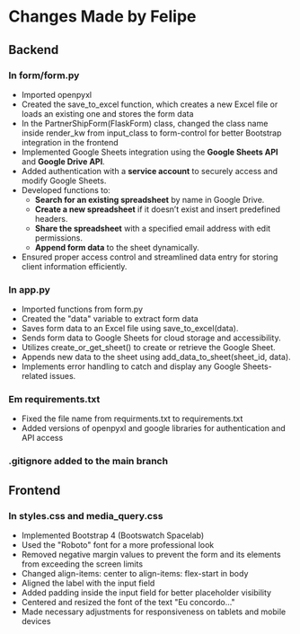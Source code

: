 # Changes Made by Felipe

## Backend

### In form/form.py
* Imported openpyxl
* Created the save_to_excel function, which creates a new Excel file or loads an existing one and stores the form data
* In the PartnerShipForm(FlaskForm) class, changed the class name inside render_kw from input_class to form-control for better Bootstrap integration in the frontend
* Implemented Google Sheets integration using the **Google Sheets API** and **Google Drive API**.
* Added authentication with a **service account** to securely access and modify Google Sheets.
* Developed functions to:
  * **Search for an existing spreadsheet** by name in Google Drive.
  * **Create a new spreadsheet** if it doesn’t exist and insert predefined headers.
  * **Share the spreadsheet** with a specified email address with edit permissions.
  * **Append form data** to the sheet dynamically.
* Ensured proper access control and streamlined data entry for storing client information efficiently.


### In app.py
* Imported functions from form.py
* Created the "data" variable to extract form data
* Saves form data to an Excel file using save_to_excel(data).  
* Sends form data to Google Sheets for cloud storage and accessibility.  
* Utilizes create_or_get_sheet() to create or retrieve the Google Sheet.  
* Appends new data to the sheet using add_data_to_sheet(sheet_id, data).  
* Implements error handling to catch and display any Google Sheets-related issues.

### Em requirements.txt
* Fixed the file name from requirments.txt to requirements.txt
* Added versions of openpyxl and google libraries for authentication and API access

### .gitignore added to the main branch

## Frontend

### In styles.css and media_query.css
* Implemented Bootstrap 4 (Bootswatch Spacelab)
* Used the "Roboto" font for a more professional look
* Removed negative margin values to prevent the form and its elements from exceeding the screen limits
* Changed align-items: center to align-items: flex-start in body
* Aligned the label with the input field
* Added padding inside the input field for better placeholder visibility
* Centered and resized the font of the text "Eu concordo..."
* Made necessary adjustments for responsiveness on tablets and mobile devices